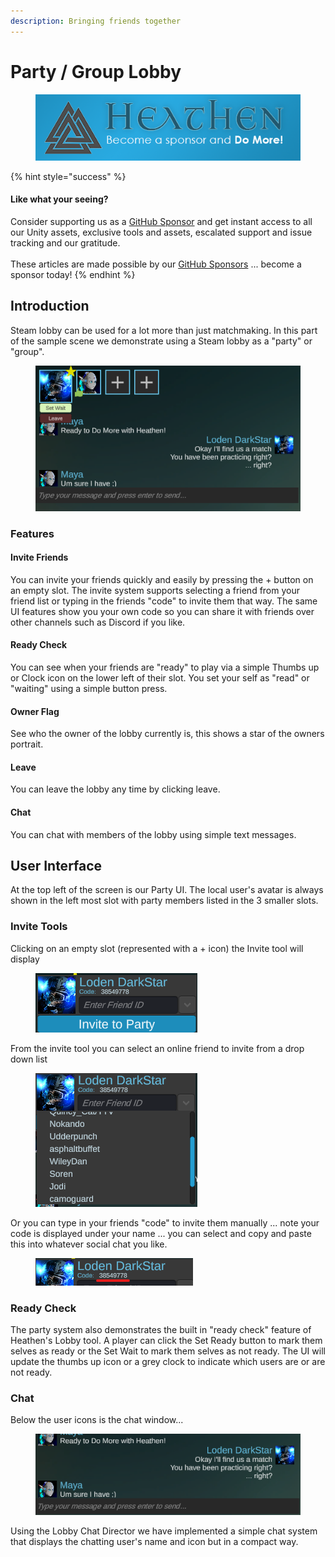 ```yaml
---
description: Bringing friends together
---
```


# Party / Group Lobby

<figure><img src="../../../../../.gitbook/assets/512x128 Sponsor Banner.png" alt="Become a sponsor and Do More"><figcaption></figcaption></figure>

{% hint style="success" %}
#### Like what your seeing?

Consider supporting us as a [GitHub Sponsor](../../../../../company/become-a-sponsor.md) and get instant access to all our Unity assets, exclusive tools and assets, escalated support and issue tracking and our gratitude.\
\
These articles are made possible by our [GitHub Sponsors](https://github.com/sponsors/heathen-engineering) ... become a sponsor today!
{% endhint %}

## Introduction&#x20;

Steam lobby can be used for a lot more than just matchmaking. In this part of the sample scene we demonstrate using a Steam lobby as a "party" or "group".

<figure><img src="../../../../../.gitbook/assets/image (3).png" alt=""><figcaption></figcaption></figure>

### Features

#### Invite Friends

You can invite your friends quickly and easily by pressing the + button on an empty slot. The invite system supports selecting a friend from your friend list or typing in the friends "code" to invite them that way. The same UI features show you your own code so you can share it with friends over other channels such as Discord if you like.

#### Ready Check

You can see when your friends are "ready" to play via a simple Thumbs up or Clock icon on the lower left of their slot. You set your self as "read" or "waiting" using a simple button press.

#### Owner Flag

See who the owner of the lobby currently is, this shows a star of the owners portrait.

#### Leave

You can leave the lobby any time by clicking leave.

#### Chat

You can chat with members of the lobby using simple text messages.

## User Interface

At the top left of the screen is our Party UI. The local user's avatar is always shown in the left most slot with party members listed in the 3 smaller slots.&#x20;

### Invite Tools

Clicking on an empty slot (represented with a + icon) the Invite tool will display

<figure><img src="../../../../../.gitbook/assets/image (1) (1) (1).png" alt=""><figcaption></figcaption></figure>

From the invite tool you can select an online friend to invite from a drop down list

<figure><img src="../../../../../.gitbook/assets/image (2) (1).png" alt=""><figcaption></figcaption></figure>

Or you can type in your friends "code" to invite them manually ... note your code is displayed under your name ... you can select and copy and paste this into whatever social chat you like.

<figure><img src="../../../../../.gitbook/assets/image (101).png" alt=""><figcaption></figcaption></figure>

### Ready Check

The party system also demonstrates the built in "ready check" feature of Heathen's Lobby tool. A player can click the Set Ready button to mark them selves as ready or the Set Wait to mark them selves as not ready. The UI will update the thumbs up icon or a grey clock to indicate which users are or are not ready.

### Chat

Below the user icons is the chat window...

<figure><img src="../../../../../.gitbook/assets/image (5).png" alt=""><figcaption></figcaption></figure>

Using the Lobby Chat Director we have implemented a simple chat system that displays the chatting user's name and icon but in a compact way.

